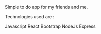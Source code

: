 Simple to do app for my friends and me.

Technologies used are :

Javascript
React
Bootstrap
NodeJs
Express
